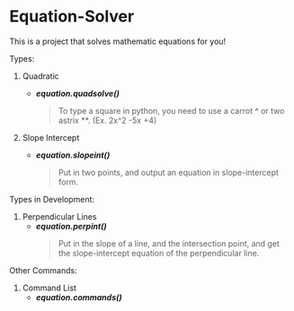 # Equation-Solver

This is a project that solves mathematic equations for you!

Types:

1. Quadratic
    - ***equation.quadsolve()***
      > To type a square in python, you need to use a carrot **^** or two astrix **. (Ex. 2x^2 -5x +4)

2. Slope Intercept
    - ***equation.slopeint()***
      > Put in two points, and output an equation in slope-intercept form.

Types in Development:

1. Perpendicular Lines
    - ***equation.perpint()***
      > Put in the slope of a line, and the intersection point, and get the slope-intercept equation of the perpendicular line.

Other Commands:

1. Command List
    - ***equation.commands()***

